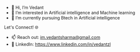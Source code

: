 - 👋 Hi, I’m Vedant
- 👀 I’m interested in Artificial intelligence and Machine learning
- 🌱 I’m currently pursuing Btech in Artificial intelligence

Let's Connect! 🌐
- 📫 Reach out: im.vedantsharma@gmail.com
- 🔗 LinkedIn: https://www.linkedin.com/in/vedantzl

<!---
xEDANx/xEDANx is a ✨ special ✨ repository because its `README.md` (this file) appears on your GitHub profile.
You can click the Preview link to take a look at your changes.
--->

